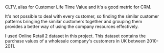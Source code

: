 CLTV, alias for Customer Life Time Value and it's a good metric for CRM.

It's not possible to deal with every customer, so finding the similar customer patterns bringing the similar customers together and grouping them provides a better way of using the company resources effectively.

I used Online Retail 2 dataset in this project. This dataset contains the purchase values of a wholesale company's customers in UK between 2010-2011.
